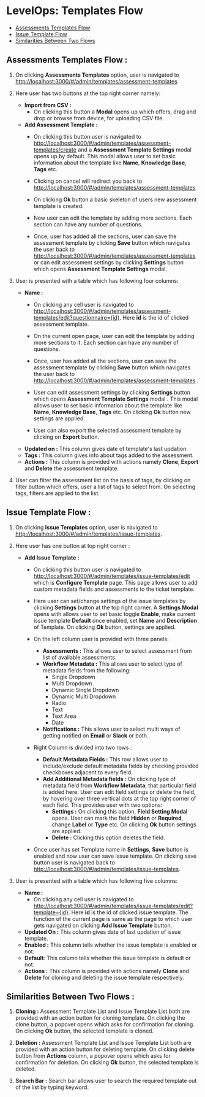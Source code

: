 # LevelOps: Templates Flow
* [Assessments Templates Flow](#assessment-templates)
* [Issue Template Flow](#issue-templates)
* [Similarities Between Two Flows](#common)

## <a id="assessment-templates">Assessments Templates Flow :</a>

 1. On clicking  **Assessments Templates** option, user is navigated to [http://localhost:3000/#/admin/templates/assessment-templates](http://localhost:3000/#/admin/templates/assessment-templates)
 2. Here user has two buttons at the top right corner namely:
     - **Import from CSV :**
         - On clicking this button a **Modal** opens up which offers, drag and drop or browse from device, for uploading CSV file.
     - **Add Assessment Template :**
         - On clicking this button user is navigated to [http://localhost:3000/#/admin/templates/assessment-templates/create](http://localhost:3000/#/admin/templates/assessment-templates/create) and a **Assessment Template Settings** modal opens up by default. This modal allows user to set  basic information about the template like **Name**, **Knowledge Base**, **Tags**  etc. 
         -  Clicking on cancel will redirect you back to [http://localhost:3000/#/admin/templates/assessment-templates](http://localhost:3000/#/admin/templates/assessment-templates)
         
         - On clicking **Ok** button a basic skeleton of users new assessment template is created.
         - Now user can edit the template by adding more sections. Each section can have any number of questions.
       
         - Once, user has added all the sections, user can save the assessment template by clicking **Save** button which navigates the user back to [http://localhost:3000/#/admin/templates/assessment-templates](http://localhost:3000/#/admin/templates/assessment-templates) or can edit assessment settings by clicking **Settings** button which opens **Assessment Template Settings** modal. 
 
 3. User is presented with a table which has following four columns:
    - **Name :**
	    - On clicking any cell user is navigated to [http://localhost:3000/#/admin/templates/assessment-templates/edit?questionnaire={id}](http://localhost:3000/#/admin/templates/assessment-templates/edit).  Here **id** is the id of clicked assessment template. 
	    - On the current open page, user can edit the template by adding more sections to it. Each section can have any number of questions.
	
         - Once, user has added all the sections, user can save the assessment template by clicking **Save** button which navigates the user back to [http://localhost:3000/#/admin/templates/assessment-templates](http://localhost:3000/#/admin/templates/assessment-templates) .
         - User can edit assessment settings by clicking **Settings** button  which opens **Assessment Template Settings** modal . This modal allows user to set  basic information about the template like **Name**, **Knowledge Base**, **Tags**  etc. 
         On clicking **Ok** button new settings are applied. 
		- User can also export the selected assessment template by clicking on **Export** button.
     - **Updated on :** This column gives date of template's last updation.
     - **Tags :** This column gives info about tags added to the assessment.
     - **Actions :** This column is provided with actions namely **Clone**, **Export** and **Delete** the assessment template.
 4. User can filter the assessment list on the basis of tags, by clicking on filter button which offers, user a list of tags to select from. On selecting tags, filters are applied to the list.
## <a id="issue-templates"> Issue Template Flow :</a>
 1. On clicking  **Issue Templates** option, user is navigated to [http://localhost:3000/#/admin/templates/issue-templates](http://localhost:3000/#/admin/templates/issue-templates).
 
 3. Here user has one button at top right corner :
	 - **Add Issue Template :**
	   -  On clicking this button user is navigated to [http://localhost:3000/#/admin/templates/issue-templates/edit](http://localhost:3000/#/admin/templates/issue-templates/edit) which is **Configure Template** page. This page allows user to add custom metadata fields and assessments to the ticket template.
	   
	   - Here user can set/change settings of the issue templates by clicking **Settings** button at the top right corner. A **Settings Modal** opens with allows user to set basic toggle **Enable**, make current issue template **Default** once enabled, set **Name** and **Description** of Template. On clicking **Ok** button, settings are applied.
	   - On the left column user is provided with three panels:
		   - **Assessments :** This allows user to select assessment from list of available assessments.
		   - **Workflow Metadata :** This allows user to select type of metadata fields from the following:
			   - Single Dropdown
				- Multi Dropdown
			    - Dynamic Single Dropdown    
				- Dynamic Multi Dropdown
			   - Radio
		     - Text
			 - Text Area
			  - Date 
			- **Notifications :** This allows user to select multi ways of getting notified on **Email** or **Slack** or both.
		- Right Column is divided into two rows :
			- **Default Metadata Fields :** This row allows user to include/exclude default metadata fields by checking provided checkboxes adjacent to every field.
			- **Add Additional Metadata fields :** On clicking type of metadata field from **Workflow Metadata**, that particular field is added here. User can edit field settings or delete the field, by hovering over three vertical dots at the top right corner of each field. This provides user with two options:
				- **Settings :** On clicking this option, **Field Setting Modal** opens. User can mark the field **Hidden** or **Required**,  change **Label** or **Type** etc. On clicking **Ok** button settings are applied.
				- **Delete :** Clicking this option deletes the field.
		- Once user has set Template name in **Settings**, **Save** button is enabled and now user can save issue template. On clicking save button user is navigated back to [http://localhost:3000/#/admin/templates/issue-templates](http://localhost:3000/#/admin/templates/issue-templates).
 4. User is presented with a table which has following five columns:
	- **Name :**	    
		- On clicking any cell user is navigated to [http://localhost:3000/#/admin/templates/issue-templates/edit?template={id}](http://localhost:3000/#/admin/templates/issue-templates/edit).  Here **id** is the id of clicked issue template. The function of the current page is same as the page to which user gets navigated on clicking **Add Issue Template** button.
	- **Updated On :** This column gives date of last updation of issue template.
	 - **Enabled :** This column tells whether the issue template is enabled or not.
	- **Default**: This column tells whether the issue template is default or not.
	- **Actions :** This column is provided with actions namely **Clone** and **Delete** for cloning  and deleting the issue template respectively.
## <a id="common">Similarities Between Two Flows :</a>
 1. **Cloning :** Assessment Template List and Issue Template List both are provided with an action button for cloning template. On clicking the clone button, a popover opens which asks for confirmation for cloning. On clicking **Ok** button, the selected template is cloned.
 
 2. **Deletion :** Assessment Template List and Issue Template List both are provided with an action button for deleting template. On clicking delete button from **Actions** column, a popover opens which asks for confirmation for deletion. On clicking **Ok** button, the selected template is deleted.
 3. **Search Bar :** Search bar allows user to search the required template out of the list by typing keyword.

         

 

<!--stackedit_data:
eyJoaXN0b3J5IjpbMTU5NjA0Njg1Myw2Mzk2Nzc5ODksLTIwNj
Y5NTUwNTFdfQ==
-->